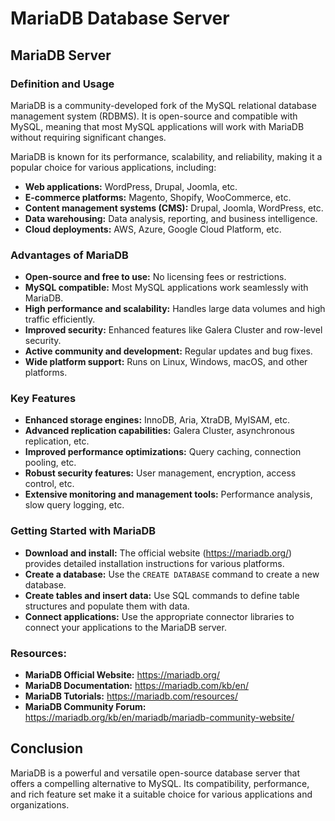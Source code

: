# MariaDB Database Server
## MariaDB Server

### Definition and Usage

MariaDB is a community-developed fork of the MySQL relational database management system (RDBMS). It is open-source and compatible with MySQL, meaning that most MySQL applications will work with MariaDB without requiring significant changes. 

MariaDB is known for its performance, scalability, and reliability, making it a popular choice for various applications, including:

* **Web applications:** WordPress, Drupal, Joomla, etc.
* **E-commerce platforms:** Magento, Shopify, WooCommerce, etc.
* **Content management systems (CMS):** Drupal, Joomla, WordPress, etc.
* **Data warehousing:** Data analysis, reporting, and business intelligence.
* **Cloud deployments:** AWS, Azure, Google Cloud Platform, etc.

### Advantages of MariaDB

* **Open-source and free to use:** No licensing fees or restrictions.
* **MySQL compatible:** Most MySQL applications work seamlessly with MariaDB.
* **High performance and scalability:** Handles large data volumes and high traffic efficiently.
* **Improved security:** Enhanced features like Galera Cluster and row-level security.
* **Active community and development:** Regular updates and bug fixes.
* **Wide platform support:** Runs on Linux, Windows, macOS, and other platforms.


### Key Features 

* **Enhanced storage engines:** InnoDB, Aria, XtraDB, MyISAM, etc.
* **Advanced replication capabilities:** Galera Cluster, asynchronous replication, etc.
* **Improved performance optimizations:** Query caching, connection pooling, etc.
* **Robust security features:** User management, encryption, access control, etc.
* **Extensive monitoring and management tools:** Performance analysis, slow query logging, etc.


### Getting Started with MariaDB

* **Download and install:** The official website (https://mariadb.org/) provides detailed installation instructions for various platforms.
* **Create a database:** Use the `CREATE DATABASE` command to create a new database.
* **Create tables and insert data:** Use SQL commands to define table structures and populate them with data.
* **Connect applications:** Use the appropriate connector libraries to connect your applications to the MariaDB server.

### Resources:

* **MariaDB Official Website:** https://mariadb.org/
* **MariaDB Documentation:** https://mariadb.com/kb/en/
* **MariaDB Tutorials:** https://mariadb.com/resources/
* **MariaDB Community Forum:** https://mariadb.org/kb/en/mariadb/mariadb-community-website/


## Conclusion

MariaDB is a powerful and versatile open-source database server that offers a compelling alternative to MySQL. Its compatibility, performance, and rich feature set make it a suitable choice for various applications and organizations. 


